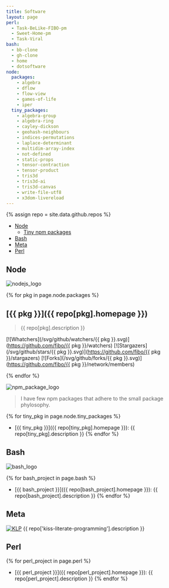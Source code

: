 ```yaml
---
title: Software
layout: page
perl:
  - Task-BeLike-FIBO-pm
  - Sweet-Home-pm
  - Task-Viral
bash:
  - bb-clone
  - gh-clone
  - home
  - dotsoftware
node:
  packages:
    - algebra
    - dflow
    - flow-view
    - games-of-life
    - iper
  tiny_packages:
    - algebra-group
    - algebra-ring
    - cayley-dickson
    - geohash-neighbours
    - indices-permutations
    - laplace-determinant
    - multidim-array-index
    - not-defined
    - static-props
    - tensor-contraction
    - tensor-product
    - tris3d
    - tris3d-ai
    - tris3d-canvas
    - write-file-utf8
    - x3dom-livereload
---
```


{% assign repo = site.data.github.repos %}

* [Node](#node)
  - [Tiny npm packages](#tiny-npm-packages)
* [Bash](#bash)
* [Meta](#meta)
* [Perl](#perl)

<a name="node"></a>

## Node

![nodejs_logo](https://cdn.rawgit.com/gilbarbara/logos/master/logos/nodejs.svg)

{% for pkg in page.node.packages %}
## [{{ pkg }}]({{ repo[pkg].homepage }})

> {{ repo[pkg].description }}

[![Whatchers](/svg/github/watchers/{{ pkg }}.svg)](https://github.com/fibo/{{ pkg }}/watchers) [![Stargazers](/svg/github/stars/{{ pkg }}.svg)](https://github.com/fibo/{{ pkg }}/stargazers) [![Forks](/svg/github/forks/{{ pkg }}.svg)](https://github.com/fibo/{{ pkg }}/network/members)

{% endfor %}

<a name="tiny-npm-packages"></a>

![npm_package_logo](https://cdn.rawgit.com/gilbarbara/logos/master/logos/npm-2.svg)

> I have few npm packages that adhere to the small package phylosophy.

{% for tiny_pkg in page.node.tiny_packages %}
* [{{ tiny_pkg }}]({{ repo[tiny_pkg].homepage }}): {{ repo[tiny_pkg].description }}
{% endfor %}

<a name="bash"></a>

## Bash

![bash_logo](https://cdn.rawgit.com/gilbarbara/logos/master/logos/bash.svg)

{% for bash_project in page.bash %}
* [{{ bash_project }}]({{ repo[bash_project].homepage }}): {{ repo[bash_project].description }}
{% endfor %}

## Meta

[![KLP](https://img.shields.io/badge/kiss-literate-orange.svg)](kiss-literate-programming) {{ repo['kiss-literate-programming'].description }}

## Perl

{% for perl_project in page.perl %}
* [{{ perl_project }}]({{ repo[perl_project].homepage }}): {{ repo[perl_project].description }}
{% endfor %}
